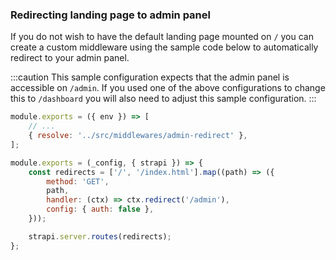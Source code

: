 ### Redirecting landing page to admin panel

If you do not wish to have the default landing page mounted on `/` you can create a custom middleware using the sample code below to automatically redirect to your admin panel.

:::caution
This sample configuration expects that the admin panel is accessible on `/admin`. If you used one of the above configurations to change this to `/dashboard` you will also need to adjust this sample configuration.
:::

```js title="./config/middlewares.js"
module.exports = ({ env }) => [
	// ...
	{ resolve: '../src/middlewares/admin-redirect' },
];

```

```js title="./src/middlewares/admin-redirect.js"
module.exports = (_config, { strapi }) => {
	const redirects = ['/', '/index.html'].map((path) => ({
		method: 'GET',
		path,
		handler: (ctx) => ctx.redirect('/admin'),
		config: { auth: false },
	}));

	strapi.server.routes(redirects);
};
```
